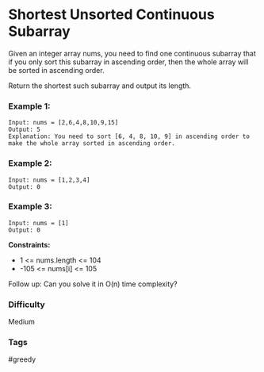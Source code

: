 # Shortest Unsorted Continuous Subarray

Given an integer array nums, you need to find one continuous subarray that if you only sort this subarray in ascending order, then the whole array will be sorted in ascending order.

Return the shortest such subarray and output its length.

### Example 1:

```
Input: nums = [2,6,4,8,10,9,15]
Output: 5
Explanation: You need to sort [6, 4, 8, 10, 9] in ascending order to make the whole array sorted in ascending order.
```

### Example 2:

```
Input: nums = [1,2,3,4]
Output: 0
```

### Example 3:

```
Input: nums = [1]
Output: 0
```

**Constraints:**

- 1 <= nums.length <= 104
- -105 <= nums[i] <= 105

Follow up: Can you solve it in O(n) time complexity?

### Difficulty

Medium

### Tags

#greedy
